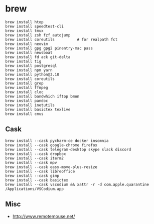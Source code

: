 # brew

    brew install htop
    brew install speedtest-cli
    brew install tmux
    brew install zsh fzf autojump
    brew install coreutils          # for realpath fct
    brew install neovim
    brew install gpg gpg2 pinentry-mac pass
    brew install newsboat
    brew install fd ack git-delta
    brew install tig
    brew install postgresql
    brew install npm yarn
    brew install python@3.10
    brew install coreutils
    brew install grep
    brew install ffmpeg
    brew install cloc
    brew install bandwhich iftop bmon
    brew install pandoc
    brew install inetutils
    brew install basictex texlive
    brew install cmus

## Cask 

    brew install --cask pycharm-ce docker insomnia 
    brew install --cask google-chrome firefox
    brew install --cask telegram-desktop skype slack discord
    brew install --cask dropbox
    brew install --cask iterm2
    brew install --cask mpv
    brew install --cask easy-move-plus-resize
    brew install --cask libreoffice
    brew install --cask gimp
    brew install --cask basictex
    brew install --cask vscodium && xattr -r -d com.apple.quarantine /Applications/VSCodium.app
    
## Misc

* http://www.remotemouse.net/
